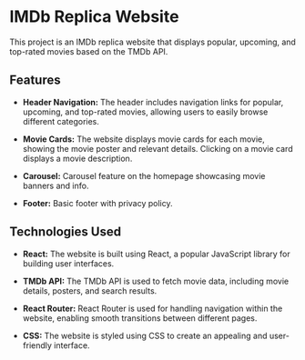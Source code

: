 # IMDb Replica Website

This project is an IMDb replica website that displays popular, upcoming, and top-rated movies based on the TMDb API.

## Features

- **Header Navigation:** The header includes navigation links for popular, upcoming, and top-rated movies, allowing users to easily browse different categories.

- **Movie Cards:** The website displays movie cards for each movie, showing the movie poster and relevant details. Clicking on a movie card displays a movie description.

- **Carousel:** Carousel feature on the homepage showcasing movie banners and info.

- **Footer:** Basic footer with privacy policy.

## Technologies Used

- **React:** The website is built using React, a popular JavaScript library for building user interfaces.

- **TMDb API:** The TMDb API is used to fetch movie data, including movie details, posters, and search results.

- **React Router:** React Router is used for handling navigation within the website, enabling smooth transitions between different pages.

- **CSS:** The website is styled using CSS to create an appealing and user-friendly interface.



